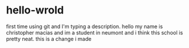 # hello-wrold
first time using git and I'm typing a description.
hello my name is christopher macias and im a student in neumont and i think this school is pretty neat.
this is a change i made 
